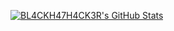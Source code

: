 [![BL4CKH47H4CK3R's GitHub Stats](https://github-readme-stats.vercel.app/api?username=BL4CKH47H4CK3R&count_private=true&show_icons=true)](https://github.com/BL4CKH47H4CK3R)
